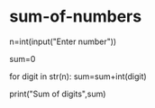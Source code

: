 # sum-of-numbers
n=int(input("Enter number"))

sum=0

for digit in str(n):
    sum=sum+int(digit)

print("Sum of digits",sum)
